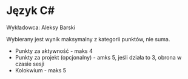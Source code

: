 # Język C#

Wykładowca: Aleksy Barski

Wybierany jest wynik maksymalny z kategorii punktów, nie suma.

- Punkty za aktywność - maks 4
- Punkty za projekt (opcjonalny) - amks 5, jeśli działa to 3, obrona w czasie sesji 
- Kolokwium - maks 5